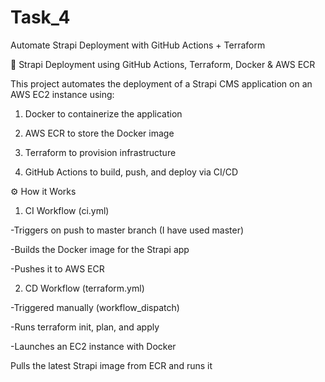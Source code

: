 # Task_4
Automate Strapi Deployment with GitHub Actions + Terraform

🚀 Strapi Deployment using GitHub Actions, Terraform, Docker & AWS ECR

This project automates the deployment of a Strapi CMS application on an AWS EC2 instance using:

1. Docker to containerize the application

2. AWS ECR to store the Docker image

3. Terraform to provision infrastructure

4. GitHub Actions to build, push, and deploy via CI/CD

  

⚙️ How it Works

1. CI Workflow (ci.yml)

   
-Triggers on push to master branch (I have used master)

-Builds the Docker image for the Strapi app

-Pushes it to AWS ECR


2. CD Workflow (terraform.yml)


-Triggered manually (workflow_dispatch)

-Runs terraform init, plan, and apply

-Launches an EC2 instance with Docker

Pulls the latest Strapi image from ECR and runs it

